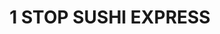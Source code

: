 ---
layout: place
title: "1 STOP SUSHI EXPRESS"
permalink: /missouri/st-louis/1-stop-sushi-express.html
stateAbbr: MO
stateName: Missouri
cityName: St. Louis
seo:
  name: "1 STOP SUSHI EXPRESS"
  type: Restaurant
  links: https://1stopsushi.com/
description: "1 STOP SUSHI EXPRESS serves delicious sushi in St. Louis, Missouri. Try fresh Japanese dishes for a great dining experience. Available for takeout, delivery, and dinner."
place_id: ChIJxcRx5aS12IcRU44A6O-cQIg
photos:
  - name: >-
      places/ChIJxcRx5aS12IcRU44A6O-cQIg/photos/AeeoHcLVBwAKZMp-WOvyHSACTf0SLrLRoVPLCjowN9NG9Gc9WiW1HjjlMDQOJ1qUFrRuBORVy6ml_HfOU-SS7jpb6tqePR-P7hX2fY0r6f2WYk4lRmnrhBzAWIPG8G2wAZ30KG8xoejs2cheVpVgegPganO_uw3RETLRnvknmUsifH9A6XwFSKxpVJ1Y3Aj2lnhaDdDQtj0bcx7XWMLfTPrdWSmAG4ues0IDnAEv1FCPkWGbjS83R1Vl0pTJfj6yue-G4zT1iMh_nSDCgvUhT8kdVZlW0PadYpMg7tk5sWvPWJmXh5vbpP4Xe7KDI-_hYwuf_vNHjU9zyHWKylR_pMawlhqnqlTdg3Bys8gR6h5K1UoE3uSLdShfHiIfuOVEI_GmvQ36tWRuxC_uzapeUWF_52WN19W-Yz7AhFsqNz5t4150IBvz
    widthPx: 2992
    heightPx: 2992
    authorAttributions:
      - displayName: Adrienne McCarthy
        uri: https://maps.google.com/maps/contrib/113921627108038515838
        photoUri: >-
          https://lh3.googleusercontent.com/a-/ALV-UjVTtH8E2yQtiNUgd6M0G_bRfFTtCaAiqov1IkXGhFu5pvBzdd4=s100-p-k-no-mo
    flagContentUri: >-
      https://www.google.com/local/imagery/report/?cb_client=maps_api_places.places_api&image_key=!1e10!2sCIHM0ogKEICAgIDB1qnZyQE&hl=en-US
    googleMapsUri: >-
      https://www.google.com/maps/place//data=!3m4!1e2!3m2!1sCIHM0ogKEICAgIDB1qnZyQE!2e10!4m2!3m1!1s0x87d8b5a4e571c4c5:0x88409cefe8008e53
  - name: >-
      places/ChIJxcRx5aS12IcRU44A6O-cQIg/photos/AeeoHcJ9nqOyfhDY8OMddoCaqK0Mzy6uSMGqyGtu8EXHagCdxU4ya5p-AG2gkgUuiBtrdXqM45MozX5k9-PY_8eQyDJgr9gDwoUZwTfBVSO-pLzm5sY0QtZANwiqYTOZDgXywpMxS1nTrOz5hMbuHlFO9IZAML6DsqUKaysD2KgyBuZ7s7JTbkMbG1qKFxP9ebq0NwAJ-tLZrywBdc8RZZ1mNGNL0z9hqNRgW8Qqh8JH8jBwHrh41xYG69THuKO474iz5UVcXPJlowLvM-aH13fPYc_Ok6UtK4SMNAKmuO642nZsgA
    widthPx: 2400
    heightPx: 1601
    authorAttributions:
      - displayName: 1 STOP SUSHI EXPRESS
        uri: https://maps.google.com/maps/contrib/107285208255149028043
        photoUri: >-
          https://lh3.googleusercontent.com/a-/ALV-UjXO_jPh-BbFy4RK30b_NPEze6bC2cQM3ZgLGqobWBYOAwAfCmgT=s100-p-k-no-mo
    flagContentUri: >-
      https://www.google.com/local/imagery/report/?cb_client=maps_api_places.places_api&image_key=!1e10!2sAF1QipM73lH8g8Yy9OvHwth2rNO20N_cEAOrUzoCxSQu&hl=en-US
    googleMapsUri: >-
      https://www.google.com/maps/place//data=!3m4!1e2!3m2!1sAF1QipM73lH8g8Yy9OvHwth2rNO20N_cEAOrUzoCxSQu!2e10!4m2!3m1!1s0x87d8b5a4e571c4c5:0x88409cefe8008e53
  - name: >-
      places/ChIJxcRx5aS12IcRU44A6O-cQIg/photos/AeeoHcIg2QAznz7AdHW0N4RkK-eS8snUAI4FWIPy5uNmrnc2gcTkNzZEpCTBG8x5OX3urmUSOpnSpDAVqLrdlP32wEwm2RoE77IslhkUkTMaTr-myTPkZQqzv3DJP3yJWLlMggbJEAqeBJu1DHvHbdFSydGyhRmrQvRrUV3nDy6Kpxj5nOYuivoRAiRPhOLVqfnKaILkvQScB4HKVlhQ3qvY-AMhaOlSdWar6UhbNLuIkA302J_i1NbFM7HSKTt_RWx-MDAJszEVXFUBxvdnx9Xd0knGVG8ZeAQZAQm2LIqZ2SkFrw
    widthPx: 595
    heightPx: 272
    authorAttributions:
      - displayName: 1 STOP SUSHI EXPRESS
        uri: https://maps.google.com/maps/contrib/107285208255149028043
        photoUri: >-
          https://lh3.googleusercontent.com/a-/ALV-UjXO_jPh-BbFy4RK30b_NPEze6bC2cQM3ZgLGqobWBYOAwAfCmgT=s100-p-k-no-mo
    flagContentUri: >-
      https://www.google.com/local/imagery/report/?cb_client=maps_api_places.places_api&image_key=!1e10!2sAF1QipNN2dpqq-Zga6u8Uf1EGCVDR0Ra_wv2KHZKh-1M&hl=en-US
    googleMapsUri: >-
      https://www.google.com/maps/place//data=!3m4!1e2!3m2!1sAF1QipNN2dpqq-Zga6u8Uf1EGCVDR0Ra_wv2KHZKh-1M!2e10!4m2!3m1!1s0x87d8b5a4e571c4c5:0x88409cefe8008e53
  - name: >-
      places/ChIJxcRx5aS12IcRU44A6O-cQIg/photos/AeeoHcJOKfgu22rJ0xS04Qh2lsuDJOc8UqwZv91389e94OHVwwz_FKFg1aOJDZ_eXEq4bOOc8xZX_i1sw61cqskBwFt71R6Bf9pDT6jzBVLZzHcdI0oqat1zwLSmjDd_YhBjfXYO0cgPgIr9Lv6sSGZBofLLL0vrwjX2ufk4EgThWm5bOJoGJfOp17nR_Brdpl8pu47jyxpWDI9ogkyS9DlkfNAfqrRqI9_gDVJaFhW4M061_2a2RPLnrHZmdc8e8DuvaV6Rc7kY9Lmm87buqoH6o2UPPW9rEMljzRPz52Bw9B-4BrFurmSiecAj2WVFIGgZPfPG8JgODs_I3qn5TdabUdzxUL3sAfd1ncuqYzemNMQUfyYQrqrjI2Vw06-XF5_j3R7NKJwv3eACiWeGdnIekckrTZIcUivQlTQU8SNdk3ZpOOYW
    widthPx: 4032
    heightPx: 3024
    authorAttributions:
      - displayName: Rocheni Circe
        uri: https://maps.google.com/maps/contrib/107596831439310843465
        photoUri: >-
          https://lh3.googleusercontent.com/a-/ALV-UjVX0Hm2x91tsRLaNFPBb_aqAWvqRui7Sm6TKM0oTs8jYycjz2Pu=s100-p-k-no-mo
    flagContentUri: >-
      https://www.google.com/local/imagery/report/?cb_client=maps_api_places.places_api&image_key=!1e10!2sCIHM0ogKEICAgIDh-dT0ygE&hl=en-US
    googleMapsUri: >-
      https://www.google.com/maps/place//data=!3m4!1e2!3m2!1sCIHM0ogKEICAgIDh-dT0ygE!2e10!4m2!3m1!1s0x87d8b5a4e571c4c5:0x88409cefe8008e53
  - name: >-
      places/ChIJxcRx5aS12IcRU44A6O-cQIg/photos/AeeoHcLZL-5nDx3gVnVC2mfF3sG7dOYNS_E_m8Is6RDqOd3FMBDvKtwu5vRHaw3f2qh7HC3A0Bf4txZndityuvJQVyz50EZDQDNVzM-1l2TgkjKCwJ5jvlKhBMSQSFldqGwcyLwbD1bBGYbxelpvkuffGe41QyfgI4SbAiT8_7_FYPAUQUmWnABkHOUoR-7YmxF-Hqnh8dU8nvMUYInHdDaPSTNeN9kXiEYgHCLB1uGmsi63LhEhKkt6SXXd3UMJ659m5fZT5WAKGkeetO11m-xX9pYQz9Chn877mPvb3hqFutRPxAcRuRRMqYSan6AS9amAetQCwN5qANCVtUqxvjw21KzBgdd09qGUeeLTIcVQBBl2yKKm5ps5SH7B5Q85d5WJJheiP9MhB9O8km9wFKhMQq147EQQHLLxisrD53wtUypQatC3
    widthPx: 2992
    heightPx: 2992
    authorAttributions:
      - displayName: Adrienne McCarthy
        uri: https://maps.google.com/maps/contrib/113921627108038515838
        photoUri: >-
          https://lh3.googleusercontent.com/a-/ALV-UjVTtH8E2yQtiNUgd6M0G_bRfFTtCaAiqov1IkXGhFu5pvBzdd4=s100-p-k-no-mo
    flagContentUri: >-
      https://www.google.com/local/imagery/report/?cb_client=maps_api_places.places_api&image_key=!1e10!2sCIHM0ogKEICAgIDB1qnZiQE&hl=en-US
    googleMapsUri: >-
      https://www.google.com/maps/place//data=!3m4!1e2!3m2!1sCIHM0ogKEICAgIDB1qnZiQE!2e10!4m2!3m1!1s0x87d8b5a4e571c4c5:0x88409cefe8008e53
  - name: >-
      places/ChIJxcRx5aS12IcRU44A6O-cQIg/photos/AeeoHcIDV62cFVWEqOQaD9P3n5sHFjxc8Dfsj98WjphCYXO6SRi2yVP5E9aReLrlN3W3GSuHOXE_47uV1FCvaXaWTpUjB0c-lFJPVlWEGHqVki38WeFqzWjM3X2-P0C70hEiit2MYdNJi1huroOwsg2q8cgaNnYQqjQTp813hDzAfhVPyO_SQwnTcmYkDKMXwtLd4IVXt9tB9k8fkyfm0cvEFL4ZkXca3cf2dMelbz93R6_-cxElUg98ytPHBJazc9cHbbnccx_s-eiWbQbPTlxhApLkezb5YQVEpA0CAcl8Eh8xpqv2DhFkMDugt45OG9Z4NiEIXoJHQ7ttvilA1BmK48p3TimVAUqdiniFccvfe_PjWhVXlomVkpqpgPqVgBhHwvsCiX_E6jUbkuKzA0vAJgOlDBluWuS_mE3gA6dobDo
    widthPx: 4032
    heightPx: 3024
    authorAttributions:
      - displayName: Rocheni Circe
        uri: https://maps.google.com/maps/contrib/107596831439310843465
        photoUri: >-
          https://lh3.googleusercontent.com/a-/ALV-UjVX0Hm2x91tsRLaNFPBb_aqAWvqRui7Sm6TKM0oTs8jYycjz2Pu=s100-p-k-no-mo
    flagContentUri: >-
      https://www.google.com/local/imagery/report/?cb_client=maps_api_places.places_api&image_key=!1e10!2sCIHM0ogKEICAgIDh-dT0Kg&hl=en-US
    googleMapsUri: >-
      https://www.google.com/maps/place//data=!3m4!1e2!3m2!1sCIHM0ogKEICAgIDh-dT0Kg!2e10!4m2!3m1!1s0x87d8b5a4e571c4c5:0x88409cefe8008e53
  - name: >-
      places/ChIJxcRx5aS12IcRU44A6O-cQIg/photos/AeeoHcK8YQ0C5x1q9WTEhwLZj7KRyW30t7DTd7m2_F6pqeyJrpQLXI-iqMjD2qSsRKswykUfZBI5OiEV5vK0cCtO2-5M9dlbA8m-yssTr_-20L4M82t7Vdb4Wgt_N2wpodizjcwXq_uiYbTMQh8bQugnxwS0-sL5NfB0QDrWk8xr30XSeE0CPCehGMDRYd10PC6TTk5xR_RjhgCAhbTiA-9Y9EYH1OnEq6xwoJTnmMESaLKXJ2byEJK--eotCRm_MZEDNHQJYXcNs1BCuj_XTmE8C6_BtrSjOGnwRMDKstvix23OvQ
    widthPx: 3024
    heightPx: 4032
    authorAttributions:
      - displayName: 1 STOP SUSHI EXPRESS
        uri: https://maps.google.com/maps/contrib/107285208255149028043
        photoUri: >-
          https://lh3.googleusercontent.com/a-/ALV-UjXO_jPh-BbFy4RK30b_NPEze6bC2cQM3ZgLGqobWBYOAwAfCmgT=s100-p-k-no-mo
    flagContentUri: >-
      https://www.google.com/local/imagery/report/?cb_client=maps_api_places.places_api&image_key=!1e10!2sAF1QipPOTvYQ4XhX5lkf3C3dN_VmK_NvFiNt99IiVMZX&hl=en-US
    googleMapsUri: >-
      https://www.google.com/maps/place//data=!3m4!1e2!3m2!1sAF1QipPOTvYQ4XhX5lkf3C3dN_VmK_NvFiNt99IiVMZX!2e10!4m2!3m1!1s0x87d8b5a4e571c4c5:0x88409cefe8008e53
  - name: >-
      places/ChIJxcRx5aS12IcRU44A6O-cQIg/photos/AeeoHcKLCHsSAHfwLnugOiqTbwOvUkB_ps3x52Npvz_gWlApm1njzwzQHuOzloornQAs1GyjGrAap7ftNVWrsnUAxSUGz4994Fai0lPbZ7fk8xVh4qKk2RYDoflQ1WNGJx9LYU3ErVnYIx-uYpdQd1it_v5c1f4tuXJ-UpwTLgFKbW1TLVjbiQ89qSjcbp1FDGvzZjvFNLGGMTpGr6_3DMICXmR1oDmRTxNx7QO-orkTdxlJIzk8pGmneCGfjbXsz0a4Huuam69benOlkEsqqGAYwO29JX04MLFGvfl-V516Fz0fdg
    widthPx: 1260
    heightPx: 900
    authorAttributions:
      - displayName: 1 STOP SUSHI EXPRESS
        uri: https://maps.google.com/maps/contrib/107285208255149028043
        photoUri: >-
          https://lh3.googleusercontent.com/a-/ALV-UjXO_jPh-BbFy4RK30b_NPEze6bC2cQM3ZgLGqobWBYOAwAfCmgT=s100-p-k-no-mo
    flagContentUri: >-
      https://www.google.com/local/imagery/report/?cb_client=maps_api_places.places_api&image_key=!1e10!2sAF1QipM7zHyiEs8_-_k7_ccBa0kcOZZD53JxjHPVT2rQ&hl=en-US
    googleMapsUri: >-
      https://www.google.com/maps/place//data=!3m4!1e2!3m2!1sAF1QipM7zHyiEs8_-_k7_ccBa0kcOZZD53JxjHPVT2rQ!2e10!4m2!3m1!1s0x87d8b5a4e571c4c5:0x88409cefe8008e53
  - name: >-
      places/ChIJxcRx5aS12IcRU44A6O-cQIg/photos/AeeoHcIvCwPSACZpAX_x6N9dHUaPg_OWYZBHR91DrRaS4yCfT2Koafuo-VwRYIzoksvMmQDmfVjrOOTR5B5MviQIpuIPWU0Ni26UbvYaQuqGWhJiuJjXCxSMWkCRXDcokEZ-ZApd0L0Agutzq04SXs8msdDaaUg2sB56T1z8XEB3XEn0Qt6Prh8Sz46JDM3CgsLgCAt6mukrJcv1xR9E4KtsRSJTmwTMYCc0r6v0KPfB5fAyp1Y71LlB2B1ZvCiwB-hIoU1-1B0iNsh7hDBJGIgfQ3_Co5zQBKbvL2Fhqfz1ulIOCw
    widthPx: 2896
    heightPx: 1944
    authorAttributions:
      - displayName: 1 STOP SUSHI EXPRESS
        uri: https://maps.google.com/maps/contrib/107285208255149028043
        photoUri: >-
          https://lh3.googleusercontent.com/a-/ALV-UjXO_jPh-BbFy4RK30b_NPEze6bC2cQM3ZgLGqobWBYOAwAfCmgT=s100-p-k-no-mo
    flagContentUri: >-
      https://www.google.com/local/imagery/report/?cb_client=maps_api_places.places_api&image_key=!1e10!2sAF1QipMqlWsNofsPRO7XxUlDlsvEDreP4mc6Ri0wBs4-&hl=en-US
    googleMapsUri: >-
      https://www.google.com/maps/place//data=!3m4!1e2!3m2!1sAF1QipMqlWsNofsPRO7XxUlDlsvEDreP4mc6Ri0wBs4-!2e10!4m2!3m1!1s0x87d8b5a4e571c4c5:0x88409cefe8008e53
  - name: >-
      places/ChIJxcRx5aS12IcRU44A6O-cQIg/photos/AeeoHcIKR6WapIhy9Ce6jXFXspVZXxk-fjDXokYpaHa9sK15fYMbgqnz2RHSP79FEI03HMzKGwgWgVrWTk83XhbnRRXRAzweY0hOMeIP-hfKdCAwl6HYrFHBwoVAbqnmj5S9Qn2Fu-xbnUcucEUfEUv_u9U3fLCMftyG5BQwnUAQ9Z8Ls9lJ1t1Q0G5UZORAtuA-3gHr8GAA2xx3ZWWW5QJ-qjDtiKcN3zSzG58vaPAPBtEgBcklU1to6yLL6Hlq0vKZRTLyz6hoYJTD9aupztzmAWevBgmN6YGYVit_wfDQtW5Qqg
    widthPx: 4032
    heightPx: 3024
    authorAttributions:
      - displayName: 1 STOP SUSHI EXPRESS
        uri: https://maps.google.com/maps/contrib/107285208255149028043
        photoUri: >-
          https://lh3.googleusercontent.com/a-/ALV-UjXO_jPh-BbFy4RK30b_NPEze6bC2cQM3ZgLGqobWBYOAwAfCmgT=s100-p-k-no-mo
    flagContentUri: >-
      https://www.google.com/local/imagery/report/?cb_client=maps_api_places.places_api&image_key=!1e10!2sAF1QipMy8gf0Z5rBoQ1nxQYb1rKW2CMwDPO0u2SvEtLo&hl=en-US
    googleMapsUri: >-
      https://www.google.com/maps/place//data=!3m4!1e2!3m2!1sAF1QipMy8gf0Z5rBoQ1nxQYb1rKW2CMwDPO0u2SvEtLo!2e10!4m2!3m1!1s0x87d8b5a4e571c4c5:0x88409cefe8008e53
address: 6656 Gravois Ave, St. Louis, MO 63116, USA
street: 6656 Gravois Ave
city: St. Louis
state: MO
zip: '63116'
country: USA
neighborhood: Boulevard Heights
latitude: '38.571346'
longitude: '-90.283411'
accessibility_options:
  wheelchairAccessibleRestroom: false
  wheelchairAccessibleSeating: false
business_status: OPERATIONAL
name: 1 STOP SUSHI EXPRESS
google_maps_links:
  directionsUri: >-
    https://www.google.com/maps/dir//''/data=!4m7!4m6!1m1!4e2!1m2!1m1!1s0x87d8b5a4e571c4c5:0x88409cefe8008e53!3e0
  placeUri: https://maps.google.com/?cid=9818019741871148627
  writeAReviewUri: >-
    https://www.google.com/maps/place//data=!4m3!3m2!1s0x87d8b5a4e571c4c5:0x88409cefe8008e53!12e1
  reviewsUri: >-
    https://www.google.com/maps/place//data=!4m4!3m3!1s0x87d8b5a4e571c4c5:0x88409cefe8008e53!9m1!1b1
  photosUri: >-
    https://www.google.com/maps/place//data=!4m3!3m2!1s0x87d8b5a4e571c4c5:0x88409cefe8008e53!10e5
primary_type: Sushi Restaurant
opening_hours:
  regular: null
  current: null
secondary_opening_hours:
  regular:
    weekdayDescriptions: null
    type: null
  current:
    weekdayDescriptions: null
    type: null
phone: (314) 261-0067
price_level: null
price_range: $10 &ndash; $20
rating: '4.5'
rating_count: 135
website: https://1stopsushi.com/
reviews:
  - name: >-
      places/ChIJxcRx5aS12IcRU44A6O-cQIg/reviews/ChdDSUhNMG9nS0VJQ0FnTUNJbGY3NTR3RRAB
    relativePublishTimeDescription: a week ago
    rating: 3
    text:
      text: >-
        I placed an order through Uber eats. I ordered spicy salmon roll

        Crab Rangoon

        Oshinko roll (pickled vegetables)

        Miso soup

        Spicy octopus roll


        The overall quality of each roll was not that great compared to other
        sushi restaurants I've ordered from. The spicy rolls were not spicy and
        the texture was too chewy. The miso soup looked, smelled and tasted old
        but the crab Rangoon was pretty good, as it didn't have the overwhelming
        cream cheese flavor like most chain restaurants serve.  I will give this
        place one more try in the future, earlier in the day, since I ordered in
        the evening when I'm sure the store was preparing to close.
      languageCode: en
    originalText:
      text: >-
        I placed an order through Uber eats. I ordered spicy salmon roll

        Crab Rangoon

        Oshinko roll (pickled vegetables)

        Miso soup

        Spicy octopus roll


        The overall quality of each roll was not that great compared to other
        sushi restaurants I've ordered from. The spicy rolls were not spicy and
        the texture was too chewy. The miso soup looked, smelled and tasted old
        but the crab Rangoon was pretty good, as it didn't have the overwhelming
        cream cheese flavor like most chain restaurants serve.  I will give this
        place one more try in the future, earlier in the day, since I ordered in
        the evening when I'm sure the store was preparing to close.
      languageCode: en
    authorAttribution:
      displayName: Paul
      uri: https://www.google.com/maps/contrib/107082176087624365273/reviews
      photoUri: >-
        https://lh3.googleusercontent.com/a-/ALV-UjV1vTQWT2lZlKZAdD3ut7WWpoZnvWb084ZdmGaUu4WjpG0LFdLz=s128-c0x00000000-cc-rp-mo-ba3
    publishTime: '2025-04-03T16:03:51.841337Z'
    flagContentUri: >-
      https://www.google.com/local/review/rap/report?postId=ChdDSUhNMG9nS0VJQ0FnTUNJbGY3NTR3RRAB&d=17924085&t=1
    googleMapsUri: >-
      https://www.google.com/maps/reviews/data=!4m6!14m5!1m4!2m3!1sChdDSUhNMG9nS0VJQ0FnTUNJbGY3NTR3RRAB!2m1!1s0x87d8b5a4e571c4c5:0x88409cefe8008e53
  - name: >-
      places/ChIJxcRx5aS12IcRU44A6O-cQIg/reviews/ChdDSUhNMG9nS0VJQ0FnSUNmNnBqb3NBRRAB
    relativePublishTimeDescription: 3 months ago
    rating: 5
    text:
      text: >-
        The BEST sushi! And the friendliest workers (owners?). The food is
        always delicious, hot, and fresh when we pick up. Also love the calamari
        and veggie tempura appetizers!


        Would highly recommend to anyone and everyone.
      languageCode: en
    originalText:
      text: >-
        The BEST sushi! And the friendliest workers (owners?). The food is
        always delicious, hot, and fresh when we pick up. Also love the calamari
        and veggie tempura appetizers!


        Would highly recommend to anyone and everyone.
      languageCode: en
    authorAttribution:
      displayName: Yvonne
      uri: https://www.google.com/maps/contrib/109262099373077247718/reviews
      photoUri: >-
        https://lh3.googleusercontent.com/a/ACg8ocIiVbaxIu0f5go18wUnbPKMDds9wF9cJ6vqRKQdxj7HEgJz2w=s128-c0x00000000-cc-rp-mo-ba2
    publishTime: '2024-12-28T02:36:52.147796Z'
    flagContentUri: >-
      https://www.google.com/local/review/rap/report?postId=ChdDSUhNMG9nS0VJQ0FnSUNmNnBqb3NBRRAB&d=17924085&t=1
    googleMapsUri: >-
      https://www.google.com/maps/reviews/data=!4m6!14m5!1m4!2m3!1sChdDSUhNMG9nS0VJQ0FnSUNmNnBqb3NBRRAB!2m1!1s0x87d8b5a4e571c4c5:0x88409cefe8008e53
  - name: >-
      places/ChIJxcRx5aS12IcRU44A6O-cQIg/reviews/ChZDSUhNMG9nS0VJQ0FnSURCMXZISUF3EAE
    relativePublishTimeDescription: 2 years ago
    rating: 5
    text:
      text: >-
        Sushi 🍣 is great!! I ordered a Veg-G, Philly and Touchdown roll.  Good
        quality at a great price.  I would absolutely order any of these again.
        I love that the veggie roll is loaded with more than just cucumber and
        carrots. It has cucumber, avocado, asparagus, pickled radish, kampyo &
        sprouts!  The touchdown roll was fantastic!!!! A crunchy, tasty kick
        with spicy yellowtail, cream cheese, jalapeno, cilantro, masago,
        scallions, spicy mayo, wasabi mayo & eel sauce at a bargain price of
        10.99.

        It's a carryout place, a "hole in the wall," so to say. The atmosphere
        is as good as you would expect for walking in to grab your togo order.
        Food is well packaged. Polite worker, too!
      languageCode: en
    originalText:
      text: >-
        Sushi 🍣 is great!! I ordered a Veg-G, Philly and Touchdown roll.  Good
        quality at a great price.  I would absolutely order any of these again.
        I love that the veggie roll is loaded with more than just cucumber and
        carrots. It has cucumber, avocado, asparagus, pickled radish, kampyo &
        sprouts!  The touchdown roll was fantastic!!!! A crunchy, tasty kick
        with spicy yellowtail, cream cheese, jalapeno, cilantro, masago,
        scallions, spicy mayo, wasabi mayo & eel sauce at a bargain price of
        10.99.

        It's a carryout place, a "hole in the wall," so to say. The atmosphere
        is as good as you would expect for walking in to grab your togo order.
        Food is well packaged. Polite worker, too!
      languageCode: en
    authorAttribution:
      displayName: Adrienne McCarthy
      uri: https://www.google.com/maps/contrib/113921627108038515838/reviews
      photoUri: >-
        https://lh3.googleusercontent.com/a-/ALV-UjVTtH8E2yQtiNUgd6M0G_bRfFTtCaAiqov1IkXGhFu5pvBzdd4=s128-c0x00000000-cc-rp-mo-ba3
    publishTime: '2023-01-18T21:01:42.939532Z'
    flagContentUri: >-
      https://www.google.com/local/review/rap/report?postId=ChZDSUhNMG9nS0VJQ0FnSURCMXZISUF3EAE&d=17924085&t=1
    googleMapsUri: >-
      https://www.google.com/maps/reviews/data=!4m6!14m5!1m4!2m3!1sChZDSUhNMG9nS0VJQ0FnSURCMXZISUF3EAE!2m1!1s0x87d8b5a4e571c4c5:0x88409cefe8008e53
  - name: >-
      places/ChIJxcRx5aS12IcRU44A6O-cQIg/reviews/ChZDSUhNMG9nS0VJQ0FnSUN2dk91RFZBEAE
    relativePublishTimeDescription: 4 months ago
    rating: 5
    text:
      text: >-
        Worth the wait! My wife and I were so excited to find that they opened
        so close to us. Love having them in the neighborhood. The owners were so
        kind and the sushi was fresh and delicious. We got the nigiri special, a
        red dragon roll, golden dragon roll, and the kabocha tempura.
      languageCode: en
    originalText:
      text: >-
        Worth the wait! My wife and I were so excited to find that they opened
        so close to us. Love having them in the neighborhood. The owners were so
        kind and the sushi was fresh and delicious. We got the nigiri special, a
        red dragon roll, golden dragon roll, and the kabocha tempura.
      languageCode: en
    authorAttribution:
      displayName: Leo Jalipa
      uri: https://www.google.com/maps/contrib/111862621377290840475/reviews
      photoUri: >-
        https://lh3.googleusercontent.com/a-/ALV-UjVcFxhk-EWoOJbwcKnUL0v7LVboEkt_8McV04ZhpNHhTabyB9k=s128-c0x00000000-cc-rp-mo
    publishTime: '2024-12-09T02:48:24.652475Z'
    flagContentUri: >-
      https://www.google.com/local/review/rap/report?postId=ChZDSUhNMG9nS0VJQ0FnSUN2dk91RFZBEAE&d=17924085&t=1
    googleMapsUri: >-
      https://www.google.com/maps/reviews/data=!4m6!14m5!1m4!2m3!1sChZDSUhNMG9nS0VJQ0FnSUN2dk91RFZBEAE!2m1!1s0x87d8b5a4e571c4c5:0x88409cefe8008e53
  - name: >-
      places/ChIJxcRx5aS12IcRU44A6O-cQIg/reviews/ChdDSUhNMG9nS0VJQ0FnSUNXMU5mQTJRRRAB
    relativePublishTimeDescription: 3 years ago
    rating: 5
    text:
      text: >-
        Pleasantly surprised at the quality of ingredients and generous portion
        sizes! I ordered through GrubHub.


        I typically order for multiple days. I got the shrimp tempura, miso
        soup, a jalapeño-tuna appetizer, Sake Don bowl, and Sweet Wonder roll.


        The shrimp tempura also comes with vegetables and was the heaviest of
        the boxes. Probably 20 pieces of shrimp and vegetables, plus dipping
        sauce. The batter was sweet and tasty.


        The miso soup was nice and strong, not watery like I've had elsewhere. I
        could have eaten a quart of it.


        The jalapeño-tuna appetizer was just the perfect level of spiciness,
        with spicy mayo, wasabi mayo, Sriracha, tuna, all in a hollowed-out
        jalapeño. I love the kick of all those sauces, but wisely saved most of
        it for another day so I wouldn't get heartburn.


        The Sweet Wonder roll is my favorite sushi roll in all of St. Louis.
        It's absurdly large in diameter--since I was eating at home, I stopped
        trying to use chopsticks and picked it up. The crab, salmon, avocado,
        and cream cheese go just perfectly together.


        The Sake Don is in my fridge untouched, but certainly looks delicious.
        It's salmon on sushi rice with sprouts. I have no doubt it will be
        tasty.


        I thought I'd have enough for 2-3 meals but it's likely double that,
        which makes this an extremely good value. Hooray for affordable sushi!
      languageCode: en
    originalText:
      text: >-
        Pleasantly surprised at the quality of ingredients and generous portion
        sizes! I ordered through GrubHub.


        I typically order for multiple days. I got the shrimp tempura, miso
        soup, a jalapeño-tuna appetizer, Sake Don bowl, and Sweet Wonder roll.


        The shrimp tempura also comes with vegetables and was the heaviest of
        the boxes. Probably 20 pieces of shrimp and vegetables, plus dipping
        sauce. The batter was sweet and tasty.


        The miso soup was nice and strong, not watery like I've had elsewhere. I
        could have eaten a quart of it.


        The jalapeño-tuna appetizer was just the perfect level of spiciness,
        with spicy mayo, wasabi mayo, Sriracha, tuna, all in a hollowed-out
        jalapeño. I love the kick of all those sauces, but wisely saved most of
        it for another day so I wouldn't get heartburn.


        The Sweet Wonder roll is my favorite sushi roll in all of St. Louis.
        It's absurdly large in diameter--since I was eating at home, I stopped
        trying to use chopsticks and picked it up. The crab, salmon, avocado,
        and cream cheese go just perfectly together.


        The Sake Don is in my fridge untouched, but certainly looks delicious.
        It's salmon on sushi rice with sprouts. I have no doubt it will be
        tasty.


        I thought I'd have enough for 2-3 meals but it's likely double that,
        which makes this an extremely good value. Hooray for affordable sushi!
      languageCode: en
    authorAttribution:
      displayName: R Cusick
      uri: https://www.google.com/maps/contrib/104686778021455925536/reviews
      photoUri: >-
        https://lh3.googleusercontent.com/a-/ALV-UjUoHeReoMefM4X50vFmKZ735SZbn2bIZwbg2lnytR0MMhaqqk5oVQ=s128-c0x00000000-cc-rp-mo-ba7
    publishTime: '2022-02-19T01:08:12.507698Z'
    flagContentUri: >-
      https://www.google.com/local/review/rap/report?postId=ChdDSUhNMG9nS0VJQ0FnSUNXMU5mQTJRRRAB&d=17924085&t=1
    googleMapsUri: >-
      https://www.google.com/maps/reviews/data=!4m6!14m5!1m4!2m3!1sChdDSUhNMG9nS0VJQ0FnSUNXMU5mQTJRRRAB!2m1!1s0x87d8b5a4e571c4c5:0x88409cefe8008e53
parking_options:
  freeParkingLot: true
  freeStreetParking: true
  valetParking: false
payment_options:
  acceptsCreditCards: true
  acceptsDebitCards: true
  acceptsCashOnly: false
  acceptsNfc: true
allow_dogs: null
curbside_pickup: false
delivery: true
dine_in: true
good_for_children: false
good_for_groups: null
good_for_sports: false
live_music: false
menu_for_children: null
outdoor_seating: false
reservable: false
restroom: null
serves_beer: null
serves_breakfast: false
serves_brunch: false
serves_cocktails: null
serves_coffee: false
serves_dinner: true
serves_dessert: null
serves_lunch: null
serves_vegetarian_food: null
serves_wine: null
takeout: true
summary: null

---
